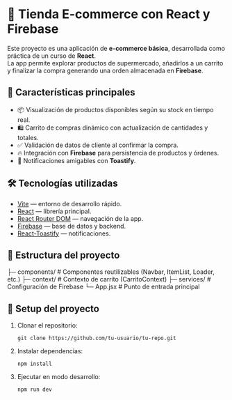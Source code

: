 # 🛒 Tienda E-commerce con React y Firebase

Este proyecto es una aplicación de **e-commerce básica**, desarrollada como práctica de un curso de **React**.  
La app permite explorar productos de supermercado, añadirlos a un carrito y finalizar la compra generando una orden almacenada en **Firebase**.

## 🚀 Características principales
- 📦 Visualización de productos disponibles según su stock en tiempo real.
- 🛍️ Carrito de compras dinámico con actualización de cantidades y totales.
- ✅ Validación de datos de cliente al confirmar la compra.
- 🔥 Integración con **Firebase** para persistencia de productos y órdenes.
- 🎉 Notificaciones amigables con **Toastify**.

## 🛠️ Tecnologías utilizadas
- [Vite](https://vitejs.dev/) — entorno de desarrollo rápido.
- [React](https://react.dev/) — librería principal.
- [React Router DOM](https://reactrouter.com/) — navegación de la app.
- [Firebase](https://firebase.google.com/) — base de datos y backend.
- [React-Toastify](https://fkhadra.github.io/react-toastify/) — notificaciones.

## 📂 Estructura del proyecto

├─ components/ # Componentes reutilizables (Navbar, ItemList, Loader, etc.)
├─ context/ # Contexto de carrito (CarritoContext)
├─ services/ # Configuración de Firebase
└─ App.jsx # Punto de entrada principal


## 🔧 Setup del proyecto

1. Clonar el repositorio:
   ```
   git clone https://github.com/tu-usuario/tu-repo.git
   ```
2. Instalar dependencias:

    ```
    npm install
    ```

3. Ejecutar en modo desarrollo:
    ```
    npm run dev
    ```